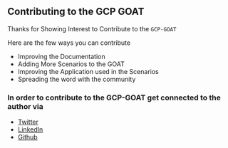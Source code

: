 ## Contributing to the GCP GOAT

Thanks for Showing Interest to Contribute to the `GCP-GOAT`

Here are the few ways you can contribute

- Improving the Documentation
- Adding More Scenarios to the GOAT
- Improving the Application used in the Scenarios
- Spreading the word with the community 

### In order to contribute to the GCP-GOAT get connected to the author via

- [Twitter](https://twitter.com/joshva_jebaraj?lang=en)
- [LinkedIn](https://www.linkedin.com/in/joshua-jebaraj-b6a543160/)
- [Github](https://github.com/JOSHUAJEBARAJ)